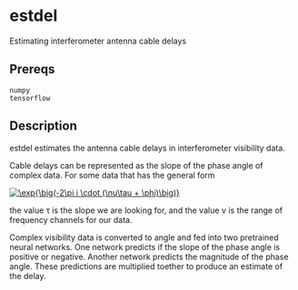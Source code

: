 # estdel
Estimating interferometer antenna cable delays
## Prereqs

```
numpy
tensorflow
``` 
## Description

estdel estimates the antenna cable delays in interferometer visibility data. 

Cable delays can be represented as the slope of the phase angle of complex data. For some data that has the general form

<a href="https://www.codecogs.com/eqnedit.php?latex=\fn_cm&space;\exp{\big(-2\pi&space;i&space;\cdot&space;(\nu\tau&space;&plus;&space;\phi)\big)}" target="_blank"><img src="https://latex.codecogs.com/gif.latex?\fn_cm&space;\exp{\big(-2\pi&space;i&space;\cdot&space;(\nu\tau&space;&plus;&space;\phi)\big)}" title="\exp{\big(-2\pi i \cdot (\nu\tau + \phi)\big)}" /></a>

the value &tau; is the slope we are looking for, and the value &nu; is the range of frequency channels for our data.

Complex visibility data is converted to angle and fed into two pretrained neural networks. One network predicts if the slope of the phase angle is positive or negative. Another network predicts the magnitude of the phase angle. These predictions are multiplied toether to produce an estimate of the delay. 


